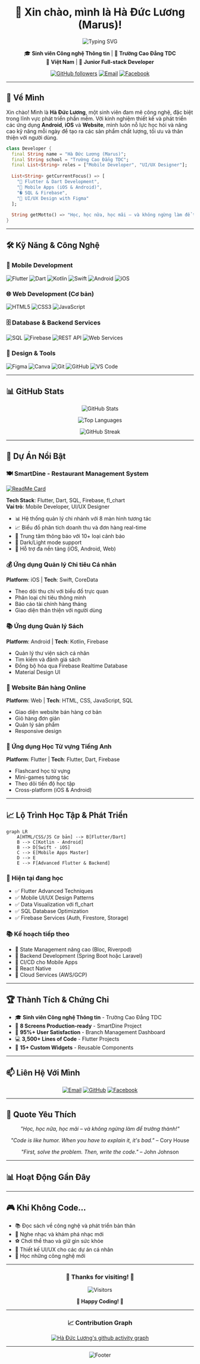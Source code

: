 <div align="center">

# 👋 Xin chào, mình là Hà Đức Lương (Marus)!

<img src="https://readme-typing-svg.herokuapp.com?font=Fira+Code&size=32&duration=2800&pause=2000&color=00ADD8&center=true&vCenter=true&width=600&lines=Mobile+%26+Web+Developer;Flutter+%7C+Android+%7C+iOS;UI%2FUX+Designer;Always+Learning+%F0%9F%9A%80" alt="Typing SVG" />

🎓 **Sinh viên Công nghệ Thông tin** | 🏫 **Trường Cao Đẳng TDC**  
📍 **Việt Nam** | 💼 **Junior Full-stack Developer**

[![GitHub followers](https://img.shields.io/github/followers/LuongMarus?style=social)](https://github.com/LuongMarus)
[![Email](https://img.shields.io/badge/Email-haducluong.dev%40gmail.com-red?logo=gmail&logoColor=white)](mailto:haducluong.dev@gmail.com)
[![Facebook](https://img.shields.io/badge/Facebook-haducluong.it-1877F2?logo=facebook&logoColor=white)](https://fb.com/haducluong.it)

</div>

---

## 🚀 Về Mình

Xin chào! Mình là **Hà Đức Lương**, một sinh viên đam mê công nghệ, đặc biệt trong lĩnh vực phát triển phần mềm. Với kinh nghiệm thiết kế và phát triển các ứng dụng **Android**, **iOS** và **Website**, mình luôn nỗ lực học hỏi và nâng cao kỹ năng mỗi ngày để tạo ra các sản phẩm chất lượng, tối ưu và thân thiện với người dùng.

```dart
class Developer {
  final String name = "Hà Đức Lương (Marus)";
  final String school = "Trường Cao Đẳng TDC";
  final List<String> roles = ["Mobile Developer", "UI/UX Designer"];
  
  List<String> getCurrentFocus() => [
    "🎯 Flutter & Dart Development",
    "📱 Mobile Apps (iOS & Android)",
    "�️ SQL & Firebase",
    "🎨 UI/UX Design with Figma"
  ];
  
  String getMotto() => "Học, học nữa, học mãi – và không ngừng làm để trưởng thành!";
}
```

---

## 🛠️ Kỹ Năng & Công Nghệ

### 📱 Mobile Development
![Flutter](https://img.shields.io/badge/Flutter-02569B?style=for-the-badge&logo=flutter&logoColor=white)
![Dart](https://img.shields.io/badge/Dart-0175C2?style=for-the-badge&logo=dart&logoColor=white)
![Kotlin](https://img.shields.io/badge/Kotlin-0095D5?style=for-the-badge&logo=kotlin&logoColor=white)
![Swift](https://img.shields.io/badge/Swift-FA7343?style=for-the-badge&logo=swift&logoColor=white)
![Android](https://img.shields.io/badge/Android-3DDC84?style=for-the-badge&logo=android&logoColor=white)
![iOS](https://img.shields.io/badge/iOS-000000?style=for-the-badge&logo=ios&logoColor=white)

### 🌐 Web Development (Cơ bản)
![HTML5](https://img.shields.io/badge/HTML5-E34F26?style=for-the-badge&logo=html5&logoColor=white)
![CSS3](https://img.shields.io/badge/CSS3-1572B6?style=for-the-badge&logo=css3&logoColor=white)
![JavaScript](https://img.shields.io/badge/JavaScript-F7DF1E?style=for-the-badge&logo=javascript&logoColor=black)

### 🗄️ Database & Backend Services
![SQL](https://img.shields.io/badge/SQL-4479A1?style=for-the-badge&logo=mysql&logoColor=white)
![Firebase](https://img.shields.io/badge/Firebase-FFCA28?style=for-the-badge&logo=firebase&logoColor=black)
![REST API](https://img.shields.io/badge/REST_API-009688?style=for-the-badge&logo=fastapi&logoColor=white)
![Web Services](https://img.shields.io/badge/Web_Services-0078D4?style=for-the-badge&logo=google-cloud&logoColor=white)

### 🎨 Design & Tools
![Figma](https://img.shields.io/badge/Figma-F24E1E?style=for-the-badge&logo=figma&logoColor=white)
![Canva](https://img.shields.io/badge/Canva-00C4CC?style=for-the-badge&logo=canva&logoColor=white)
![Git](https://img.shields.io/badge/Git-F05032?style=for-the-badge&logo=git&logoColor=white)
![GitHub](https://img.shields.io/badge/GitHub-181717?style=for-the-badge&logo=github&logoColor=white)
![VS Code](https://img.shields.io/badge/VS_Code-007ACC?style=for-the-badge&logo=visual-studio-code&logoColor=white)

---

## 📊 GitHub Stats

<div align="center">

![GitHub Stats](https://github-readme-stats.vercel.app/api?username=LuongMarus&show_icons=true&theme=tokyonight&hide_border=true&include_all_commits=true&count_private=true)

![Top Languages](https://github-readme-stats.vercel.app/api/top-langs/?username=LuongMarus&layout=compact&theme=tokyonight&hide_border=true)

![GitHub Streak](https://github-readme-streak-stats.herokuapp.com/?user=LuongMarus&theme=tokyonight&hide_border=true)

</div>

---

## 🎯 Dự Án Nổi Bật

### 🍽️ SmartDine - Restaurant Management System
[![ReadMe Card](https://github-readme-stats.vercel.app/api/pin/?username=LuongMarus&repo=SmartDine_Marus_Feature&theme=tokyonight)](https://github.com/LuongMarus/SmartDine_Marus_Feature)

**Tech Stack**: Flutter, Dart, SQL, Firebase, fl_chart  
**Vai trò**: Mobile Developer, UI/UX Designer

- 📊 Hệ thống quản lý chi nhánh với 8 màn hình tương tác
- 📈 Biểu đồ phân tích doanh thu và đơn hàng real-time
- 🔔 Trung tâm thông báo với 10+ loại cảnh báo
- 🎨 Dark/Light mode support
- 📱 Hỗ trợ đa nền tảng (iOS, Android, Web)

### 💰 Ứng dụng Quản lý Chi tiêu Cá nhân
**Platform**: iOS | **Tech**: Swift, CoreData

- Theo dõi thu chi với biểu đồ trực quan
- Phân loại chi tiêu thông minh
- Báo cáo tài chính hàng tháng
- Giao diện thân thiện với người dùng

### 📚 Ứng dụng Quản lý Sách
**Platform**: Android | **Tech**: Kotlin, Firebase

- Quản lý thư viện sách cá nhân
- Tìm kiếm và đánh giá sách
- Đồng bộ hóa qua Firebase Realtime Database
- Material Design UI

### 🛒 Website Bán hàng Online
**Platform**: Web | **Tech**: HTML, CSS, JavaScript, SQL

- Giao diện website bán hàng cơ bản
- Giỏ hàng đơn giản
- Quản lý sản phẩm
- Responsive design

### 📖 Ứng dụng Học Từ vựng Tiếng Anh
**Platform**: Flutter | **Tech**: Flutter, Dart, Firebase

- Flashcard học từ vựng
- Mini-games tương tác
- Theo dõi tiến độ học tập
- Cross-platform (iOS & Android)

---

## 📈 Lộ Trình Học Tập & Phát Triển

```mermaid
graph LR
    A[HTML/CSS/JS Cơ bản] --> B[Flutter/Dart]
    B --> C[Kotlin - Android]
    B --> D[Swift - iOS]
    C --> E[Mobile Apps Master]
    D --> E
    E --> F[Advanced Flutter & Backend]
```

### 🎯 Hiện tại đang học
- ✅ Flutter Advanced Techniques
- ✅ Mobile UI/UX Design Patterns
- ✅ Data Visualization với fl_chart
- ✅ SQL Database Optimization
- ✅ Firebase Services (Auth, Firestore, Storage)

### 📚 Kế hoạch tiếp theo
- 🔄 State Management nâng cao (Bloc, Riverpod)
- 🔄 Backend Development (Spring Boot hoặc Laravel)
- 🔄 CI/CD cho Mobile Apps
- 🔄 React Native
- 🔄 Cloud Services (AWS/GCP)

---

## 🏆 Thành Tích & Chứng Chỉ

- 🎓 **Sinh viên Công nghệ Thông tin** - Trường Cao Đẳng TDC
- 📱 **8 Screens Production-ready** - SmartDine Project
- 🌟 **95%+ User Satisfaction** - Branch Management Dashboard
- 💻 **3,500+ Lines of Code** - Flutter Projects
- 🎨 **15+ Custom Widgets** - Reusable Components

---

## 📫 Liên Hệ Với Mình

<div align="center">

[![Email](https://img.shields.io/badge/Email-haducluong.dev%40gmail.com-D14836?style=for-the-badge&logo=gmail&logoColor=white)](mailto:haducluong.dev@gmail.com)
[![GitHub](https://img.shields.io/badge/GitHub-LuongMarus-181717?style=for-the-badge&logo=github&logoColor=white)](https://github.com/LuongMarus)
[![Facebook](https://img.shields.io/badge/Facebook-haducluong.it-1877F2?style=for-the-badge&logo=facebook&logoColor=white)](https://fb.com/haducluong.it)

</div>

---

## 💭 Quote Yêu Thích

<div align="center">

*"Học, học nữa, học mãi – và không ngừng làm để trưởng thành!"*

*"Code is like humor. When you have to explain it, it's bad."* – Cory House

*"First, solve the problem. Then, write the code."* – John Johnson

</div>

---

## 📊 Hoạt Động Gần Đây

<!--START_SECTION:activity-->
<!--END_SECTION:activity-->

---

## 🎮 Khi Không Code...

- 📚 Đọc sách về công nghệ và phát triển bản thân
- 🎵 Nghe nhạc và khám phá nhạc mới
- ⚽ Chơi thể thao và giữ gìn sức khỏe
- 🎨 Thiết kế UI/UX cho các dự án cá nhân
- 🌱 Học những công nghệ mới

---

<div align="center">

### 🌟 Thanks for visiting! 🌟

![Visitors](https://visitor-badge.laobi.icu/badge?page_id=LuongMarus.LuongMarus)

**💙 Happy Coding! 💙**

</div>

---

<div align="center">

### 📈 Contribution Graph

[![Hà Đức Lương's github activity graph](https://github-readme-activity-graph.vercel.app/graph?username=LuongMarus&theme=tokyo-night&hide_border=true)](https://github.com/LuongMarus/github-readme-activity-graph)

</div>

---

<div align="center">

<img src="https://raw.githubusercontent.com/BrunnerLivio/brunnerlivio/master/images/marquee.svg" alt="Footer" />

</div>
